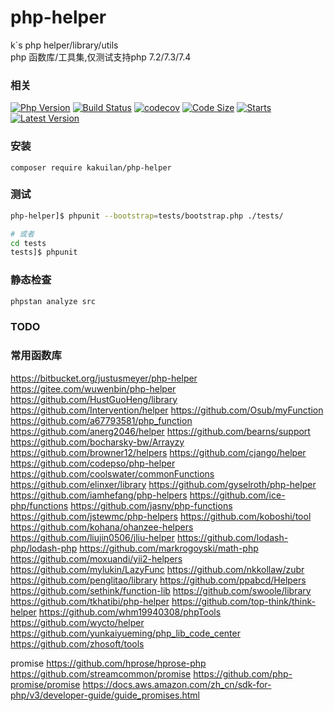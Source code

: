 # php-helper
k`s php helper/library/utils  
php 函数库/工具集,仅测试支持php 7.2/7.3/7.4


### 相关
[![Php Version](https://img.shields.io/badge/php-%3E=7.2-brightgreen.svg)](https://secure.php.net/)
[![Build Status](https://travis-ci.org/kakuilan/php-helper.svg?branch=master)](https://travis-ci.org/kakuilan/php-helper)
[![codecov](https://codecov.io/gh/kakuilan/php-helper/branch/master/graph/badge.svg)](https://codecov.io/gh/kakuilan/php-helper)
[![Code Size](https://img.shields.io/github/languages/code-size/kakuilan/php-helper.svg?style=flat-square)](https://github.com/kakuilan/php-helper)
[![Starts](https://img.shields.io/github/stars/kakuilan/php-helper.svg)](https://github.com/kakuilan/php-helper)
[![Latest Version](https://img.shields.io/packagist/v/kakuilan/php-helper.svg)](https://packagist.org/packages/kakuilan/php-helper)


### 安装
```shell
composer require kakuilan/php-helper
```

### 测试
```sh
php-helper]$ phpunit --bootstrap=tests/bootstrap.php ./tests/

# 或者
cd tests
tests]$ phpunit
```

### 静态检查
```sh
phpstan analyze src
```

### TODO



### 常用函数库  
https://bitbucket.org/justusmeyer/php-helper
https://gitee.com/wuwenbin/php-helper
https://github.com/HustGuoHeng/library
https://github.com/Intervention/helper
https://github.com/Osub/myFunction
https://github.com/a67793581/php_function
https://github.com/anerg2046/helper
https://github.com/bearns/support
https://github.com/bocharsky-bw/Arrayzy
https://github.com/browner12/helpers
https://github.com/cjango/helper
https://github.com/codepso/php-helper
https://github.com/coolswater/commonFunctions
https://github.com/elinxer/library
https://github.com/gyselroth/php-helper
https://github.com/iamhefang/php-helpers
https://github.com/ice-php/functions
https://github.com/jasny/php-functions
https://github.com/jstewmc/php-helpers
https://github.com/koboshi/tool
https://github.com/kohana/ohanzee-helpers
https://github.com/liujin0506/jliu-helper
https://github.com/lodash-php/lodash-php
https://github.com/markrogoyski/math-php
https://github.com/moxuandi/yii2-helpers
https://github.com/mylukin/LazyFunc
https://github.com/nkkollaw/zubr
https://github.com/penglitao/library
https://github.com/ppabcd/Helpers
https://github.com/sethink/function-lib
https://github.com/swoole/library
https://github.com/tkhatibi/php-helper
https://github.com/top-think/think-helper
https://github.com/whm19940308/phpTools
https://github.com/wycto/helper
https://github.com/yunkaiyueming/php_lib_code_center
https://github.com/zhosoft/tools

promise
https://github.com/hprose/hprose-php
https://github.com/streamcommon/promise
https://github.com/php-promise/promise
https://docs.aws.amazon.com/zh_cn/sdk-for-php/v3/developer-guide/guide_promises.html



